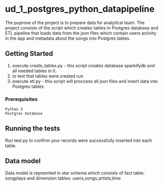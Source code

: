 # ud_1_postgres_python_datapipeline

The puprose of the project is to prepare data for analytical team.
The project consists of the script which creates tables in Postgres database and ETL pipeline that loads data from the json files which contain users activity in the app and metadata about the songs into Postgres tables.

## Getting Started
1. execute create_tables.py - this script creates database sparkifydb and all needed tables in it.
2. to test that tables were created run 
2. execute etl.py - this script will proccess all json files and insert data into Postgres tables

### Prerequisites
```
Python 3
Postgres Database
```

## Running the tests
Run test.py to confirm your records were successfully inserted into each table.

## Data model
Data model is represnted in star schema  which consists of
fact table: songplays
and dimension tables: users,songs,artists,time

